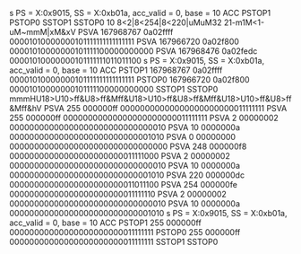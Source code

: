 s
PS = X:0x9015, SS = X:0xb01a, acc_valid = 0, base = 10
ACC
PSTOP1
PSTOP0
SSTOP1
SSTOP0
10 8<2|8<254|8<220|uMuM32 21-m1M<1-uM~mmM|xM&xV
PSVA      167968767     0a02ffff        00001010000000101111111111111111
PSVA      167966720     0a02f800        00001010000000101111100000000000
PSVA      167968476     0a02fedc        00001010000000101111111011011100
s
PS = X:0x9015, SS = X:0xb01a, acc_valid = 0, base = 10
ACC
PSTOP1    167968767     0a02ffff        00001010000000101111111111111111
PSTOP0    167966720     0a02f800        00001010000000101111100000000000
SSTOP1
SSTOP0
mmmHU18>U10>ff&U8>ff&Mff&U18>U10>ff&U8>ff&Mff&U18>U10>ff&U8>ff&Mff&hV
PSVA            255     000000ff        00000000000000000000000011111111
PSVA            255     000000ff        00000000000000000000000011111111
PSVA              2     00000002        00000000000000000000000000000010
PSVA             10     0000000a        00000000000000000000000000001010
PSVA              0     00000000        00000000000000000000000000000000
PSVA            248     000000f8        00000000000000000000000011111000
PSVA              2     00000002        00000000000000000000000000000010
PSVA             10     0000000a        00000000000000000000000000001010
PSVA            220     000000dc        00000000000000000000000011011100
PSVA            254     000000fe        00000000000000000000000011111110
PSVA              2     00000002        00000000000000000000000000000010
PSVA             10     0000000a        00000000000000000000000000001010
s
PS = X:0x9015, SS = X:0xb01a, acc_valid = 0, base = 10
ACC
PSTOP1          255     000000ff        00000000000000000000000011111111
PSTOP0          255     000000ff        00000000000000000000000011111111
SSTOP1
SSTOP0

